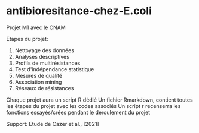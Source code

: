 # antibioresitance-chez-E.coli
Projet M1 avec le CNAM

Etapes du projet: 

1. Nettoyage des données
2. Analyses descriptives
3. Profils de multirésistances
4. Test d'indépendance statistique
5. Mesures de qualité
6. Association mining
7. Réseaux de résistances

Chaque projet aura un script R dédié 
Un fichier Rmarkdown, contient toutes les étapes du projet avec les codes associés
Un script r recenserra les fonctions essayés/crées pendant le deroulement du projet 

Support: Etude de Cazer et al., [2021]